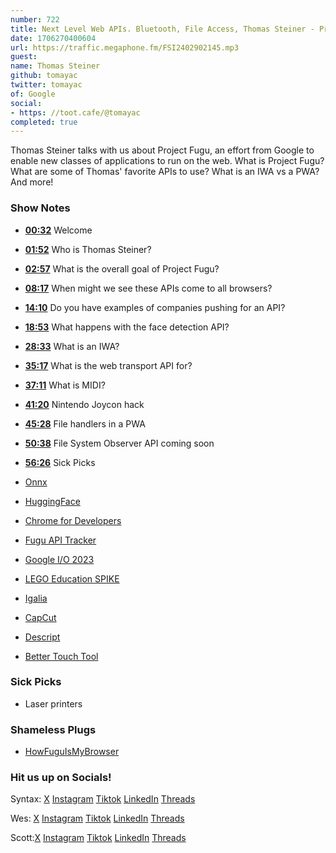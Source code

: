 ```yaml
---
number: 722
title: Next Level Web APIs. Bluetooth, File Access, Thomas Steiner - Project Fugu
date: 1706270400604
url: https://traffic.megaphone.fm/FSI2402902145.mp3
guest: 
name: Thomas Steiner
github: tomayac
twitter: tomayac
of: Google
social: 
- https: //toot.cafe/@tomayac
completed: true
---
```


Thomas Steiner talks with us about Project Fugu, an effort from Google to enable new classes of applications to run on the web. What is Project Fugu? What are some of Thomas' favorite APIs to use? What is an IWA vs a PWA? And more!

### Show Notes

* **[00:32](#t=00:32)** Welcome
* **[01:52](#t=01:52)** Who is Thomas Steiner?
* **[02:57](#t=02:57)** What is the overall goal of Project Fugu?
* **[08:17](#t=08:17)** When might we see these APIs come to all browsers?
* **[14:10](#t=14:10)** Do you have examples of companies pushing for an API?
* **[18:53](#t=18:53)** What happens with the face detection API?
* **[28:33](#t=28:33)** What is an IWA?
* **[35:17](#t=35:17)** What is the web transport API for?
* **[37:11](#t=37:11)** What is MIDI?
* **[41:20](#t=41:20)** Nintendo Joycon hack
* **[45:28](#t=45:28)** File handlers in a PWA
* **[50:38](#t=50:38)** File System Observer API coming soon
* **[56:26](#t=56:26)** Sick Picks

* [Onnx](https://onnx.ai/)
* [HuggingFace](https://huggingface.co/docs/transformers.js/index)
* [Chrome for Developers](https://developer.chrome.com/docs/capabilities/status)
* [Fugu API Tracker](https://fugu-tracker.web.app/)
* [Google I/O 2023](https://io.google/2023/)
* [LEGO Education SPIKE](https://spike.legoeducation.com/)
* [Igalia](https://www.igalia.com/)
* [CapCut](https://www.capcut.com/)
* [Descript](https://www.descript.com/)
* [Better Touch Tool](https://folivora.ai/)

### Sick Picks

* Laser printers

### Shameless Plugs

- [HowFuguIsMyBrowser](https://howfuguismybrowser.dev/)

### Hit us up on Socials!

Syntax: [X](https://twitter.com/syntaxfm) [Instagram](https://www.instagram.com/syntax_fm/) [Tiktok](https://www.tiktok.com/@syntaxfm) [LinkedIn](https://www.linkedin.com/company/96077407/admin/feed/posts/) [Threads](https://www.threads.net/@syntax_fm)

Wes: [X](https://twitter.com/wesbos) [Instagram](https://www.instagram.com/wesbos/) [Tiktok](https://www.tiktok.com/@wesbos) [LinkedIn](https://www.linkedin.com/in/wesbos/) [Threads](https://www.threads.net/@wesbos)

Scott:[X](https://twitter.com/stolinski) [Instagram](https://www.instagram.com/stolinski/) [Tiktok](https://www.tiktok.com/@stolinski) [LinkedIn](https://www.linkedin.com/in/stolinski/) [Threads](https://www.threads.net/@stolinski)